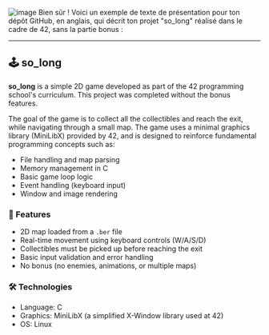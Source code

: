 ![image](https://github.com/user-attachments/assets/2ebd9ec2-f6e6-4d1c-ada4-83f12c62b642)
Bien sûr ! Voici un exemple de texte de présentation pour ton dépôt GitHub, en anglais, qui décrit ton projet "so\_long" réalisé dans le cadre de 42, sans la partie bonus :

---

## 🕹️ so\_long

**so\_long** is a simple 2D game developed as part of the 42 programming school's curriculum. This project was completed without the bonus features.

The goal of the game is to collect all the collectibles and reach the exit, while navigating through a small map. The game uses a minimal graphics library (MiniLibX) provided by 42, and is designed to reinforce fundamental programming concepts such as:

* File handling and map parsing
* Memory management in C
* Basic game loop logic
* Event handling (keyboard input)
* Window and image rendering

### 🚧 Features

* 2D map loaded from a `.ber` file
* Real-time movement using keyboard controls (W/A/S/D)
* Collectibles must be picked up before reaching the exit
* Basic input validation and error handling
* No bonus (no enemies, animations, or multiple maps)

### 🛠️ Technologies

* Language: C
* Graphics: MiniLibX (a simplified X-Window library used at 42)
* OS: Linux
